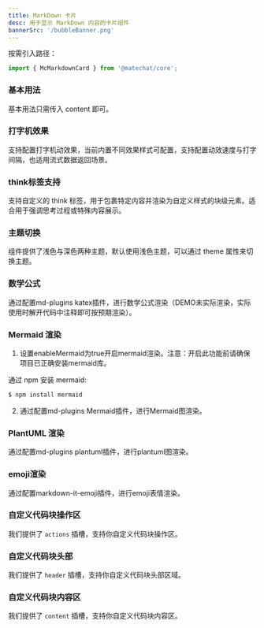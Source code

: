 ```yaml
---
title: MarkDown 卡片
desc: 用于显示 MarkDown 内容的卡片组件
bannerSrc: '/bubbleBanner.png'
---
```

 <script type="text/javascript">
  // 加载webcomponent脚本
  import { loadWebComponentScript } from '/angular-components/utils/web-component-loader.js';
  const webComponentConfig = {
      scriptUrl: '/angular-webcomponents/main.js',
      polyfillsUrl: '/angular-webcomponents/polyfills.js',
      runtimeUrl: '/angular-webcomponents/runtime.js',
      maxRetries: 3,
      retryDelay: 2000
  };            

  loadWebComponentScript(webComponentConfig);

</script>
按需引入路径：

```ts
import { McMarkdownCard } from '@matechat/core';
```

### 基本用法

基本用法只需传入 content 即可。

<mc-ng-markdown-basic></mc-ng-markdown-basic>



### 打字机效果
支持配置打字机动效果，当前内置不同效果样式可配置，支持配置动效速度与打字间隔，也适用流式数据返回场景。

<mc-ng-markdown-typing></mc-ng-markdown-typing>



### think标签支持

支持自定义的 think 标签，用于包裹特定内容并渲染为自定义样式的块级元素。适合用于强调思考过程或特殊内容展示。

<mc-ng-markdown-thinking></mc-ng-markdown-thinking>



### 主题切换

组件提供了浅色与深色两种主题，默认使用浅色主题，可以通过 theme 属性来切换主题。


### 数学公式
通过配置md-plugins katex插件，进行数学公式渲染（DEMO未实际渲染，实际使用时解开代码中注释即可按预期渲染）。



### Mermaid 渲染
1. 设置enableMermaid为true开启mermaid渲染。注意：开启此功能前请确保项目已正确安装mermaid库。

通过 npm 安装 mermaid:

```bash
$ npm install mermaid
```

2. 通过配置md-plugins Mermaid插件，进行Mermaid图渲染。

<mc-ng-markdown-mermaid></mc-ng-markdown-mermaid>



### PlantUML 渲染
通过配置md-plugins plantuml插件，进行plantuml图渲染。



### emoji渲染
通过配置markdown-it-emoji插件，进行emoji表情渲染。

<mc-ng-markdown-emoje></mc-ng-markdown-emoje>



### 自定义代码块操作区

我们提供了 `actions` 插槽，支持你自定义代码块操作区。

<mc-ng-markdown-code-operator></mc-ng-markdown-code-operator>



### 自定义代码块头部

我们提供了 `header` 插槽，支持你自定义代码块头部区域。



### 自定义代码块内容区

我们提供了 `content` 插槽，支持你自定义代码块内容区。


